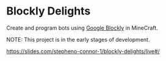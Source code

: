 # Blockly Delights

Create and program bots using [Google Blockly](https://github.com/google/blockly) in MineCraft.

NOTE: This project is in the early stages of development.

https://slides.com/stepheno-connor-1/blockly-delights/live#/